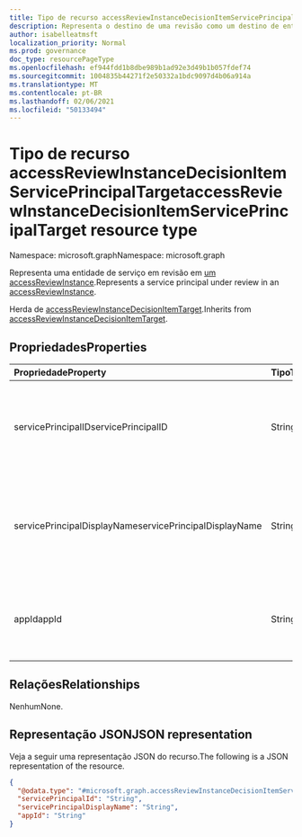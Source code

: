 ```yaml
---
title: Tipo de recurso accessReviewInstanceDecisionItemServicePrincipalTarget
description: Representa o destino de uma revisão como um destino de entidade de serviço.
author: isabelleatmsft
localization_priority: Normal
ms.prod: governance
doc_type: resourcePageType
ms.openlocfilehash: ef944fdd1b8dbe989b1ad92e3d49b1b057fdef74
ms.sourcegitcommit: 1004835b44271f2e50332a1bdc9097d4b06a914a
ms.translationtype: MT
ms.contentlocale: pt-BR
ms.lasthandoff: 02/06/2021
ms.locfileid: "50133494"
---
```

# <a name="accessreviewinstancedecisionitemserviceprincipaltarget-resource-type"></a><span data-ttu-id="6c8ab-103">Tipo de recurso accessReviewInstanceDecisionItemServicePrincipalTarget</span><span class="sxs-lookup"><span data-stu-id="6c8ab-103">accessReviewInstanceDecisionItemServicePrincipalTarget resource type</span></span>

<span data-ttu-id="6c8ab-104">Namespace: microsoft.graph</span><span class="sxs-lookup"><span data-stu-id="6c8ab-104">Namespace: microsoft.graph</span></span>

<span data-ttu-id="6c8ab-105">Representa uma entidade de serviço em revisão em [um accessReviewInstance](accessreviewinstance.md).</span><span class="sxs-lookup"><span data-stu-id="6c8ab-105">Represents a service principal under review in an [accessReviewInstance](accessreviewinstance.md).</span></span>

<span data-ttu-id="6c8ab-106">Herda de [accessReviewInstanceDecisionItemTarget](../resources/accessreviewinstancedecisionitemtarget.md).</span><span class="sxs-lookup"><span data-stu-id="6c8ab-106">Inherits from [accessReviewInstanceDecisionItemTarget](../resources/accessreviewinstancedecisionitemtarget.md).</span></span>

## <a name="properties"></a><span data-ttu-id="6c8ab-107">Propriedades</span><span class="sxs-lookup"><span data-stu-id="6c8ab-107">Properties</span></span>
| <span data-ttu-id="6c8ab-108">Propriedade</span><span class="sxs-lookup"><span data-stu-id="6c8ab-108">Property</span></span> | <span data-ttu-id="6c8ab-109">Tipo</span><span class="sxs-lookup"><span data-stu-id="6c8ab-109">Type</span></span> | <span data-ttu-id="6c8ab-110">Descrição</span><span class="sxs-lookup"><span data-stu-id="6c8ab-110">Description</span></span> |
| :--------------------------- | :------------------------ | :---------- |
| <span data-ttu-id="6c8ab-111">servicePrincipalID</span><span class="sxs-lookup"><span data-stu-id="6c8ab-111">servicePrincipalID</span></span> | <span data-ttu-id="6c8ab-112">String</span><span class="sxs-lookup"><span data-stu-id="6c8ab-112">String</span></span> | <span data-ttu-id="6c8ab-113">O identificador da entidade de serviço cujo acesso está sendo revisado.</span><span class="sxs-lookup"><span data-stu-id="6c8ab-113">The identifier of the service principal whose access is being reviewed.</span></span> |
| <span data-ttu-id="6c8ab-114">servicePrincipalDisplayName</span><span class="sxs-lookup"><span data-stu-id="6c8ab-114">servicePrincipalDisplayName</span></span> | <span data-ttu-id="6c8ab-115">String</span><span class="sxs-lookup"><span data-stu-id="6c8ab-115">String</span></span> | <span data-ttu-id="6c8ab-116">O nome de exibição da entidade de serviço cujo acesso está sendo revisado.</span><span class="sxs-lookup"><span data-stu-id="6c8ab-116">The display name of the service principal whose access is being reviewed.</span></span> |
| <span data-ttu-id="6c8ab-117">appId</span><span class="sxs-lookup"><span data-stu-id="6c8ab-117">appId</span></span> | <span data-ttu-id="6c8ab-118">String</span><span class="sxs-lookup"><span data-stu-id="6c8ab-118">String</span></span> | <span data-ttu-id="6c8ab-119">A appId da entidade de entidade de serviço que está sendo revisada.</span><span class="sxs-lookup"><span data-stu-id="6c8ab-119">The appId for the service principal entity being reviewed.</span></span> |

## <a name="relationships"></a><span data-ttu-id="6c8ab-120">Relações</span><span class="sxs-lookup"><span data-stu-id="6c8ab-120">Relationships</span></span>
<span data-ttu-id="6c8ab-121">Nenhum</span><span class="sxs-lookup"><span data-stu-id="6c8ab-121">None.</span></span>

## <a name="json-representation"></a><span data-ttu-id="6c8ab-122">Representação JSON</span><span class="sxs-lookup"><span data-stu-id="6c8ab-122">JSON representation</span></span>
<span data-ttu-id="6c8ab-123">Veja a seguir uma representação JSON do recurso.</span><span class="sxs-lookup"><span data-stu-id="6c8ab-123">The following is a JSON representation of the resource.</span></span>
<!-- {
  "blockType": "resource",
  "@odata.type": "microsoft.graph.accessReviewInstanceDecisionItemServicePrincipalTarget"
}
-->
``` json
{
  "@odata.type": "#microsoft.graph.accessReviewInstanceDecisionItemServicePrincipalTarget",
  "servicePrincipalId": "String",
  "servicePrincipalDisplayName": "String",
  "appId": "String"
}
```
